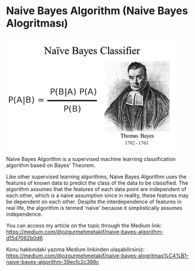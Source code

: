 
# Naive Bayes Algorithm (Naive Bayes Alogritması)

![Naive Bayes](naive_bayes.png)

Naive Bayes Algorithm is a supervised machine learning classification algorithm based on Bayes' Theorem.

Like other supervised learning algorithms, Naive Bayes Algorithm uses the features of known data to predict the class of the data to be classified. The algorithm assumes that the features of each data point are independent of each other, which is a naive assumption since in reality, these features may be dependent on each other. Despite the interdependence of features in real life, the algorithm is termed 'naive' because it simplistically assumes independence.

You can access my article on the topic through the Medium link: https://medium.com/@ozgurmehmetakif/naive-bayes-algorithm-d15d7062b0d6

Konu hakkındaki yazıma Medium linkinden ulaşabilirsiniz: https://medium.com/@ozgurmehmetakif/naive-bayes-alogritmas%C4%B1-naive-bayes-algorithm-39ecfc2c398c
  
